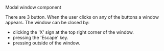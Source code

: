 Modal window component

There are 3 button. When the user clicks on any of the buttons a window appears.
The window can be closed by: 
- clicking the 'X' sign at the top right corner of the window.
- pressing the 'Escape' key.
- pressing outside of the window.
